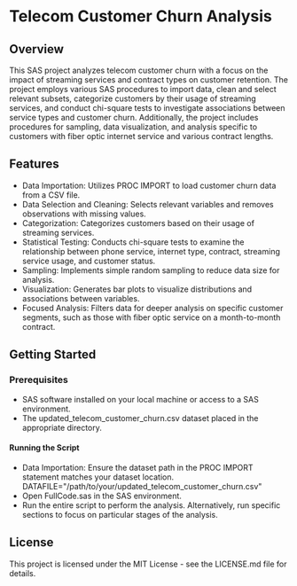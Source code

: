 # Telecom Customer Churn Analysis
## Overview
This SAS project analyzes telecom customer churn with a focus on the impact of streaming services and contract types on customer retention. The project employs various SAS procedures to import data, clean and select relevant subsets, categorize customers by their usage of streaming services, and conduct chi-square tests to investigate associations between service types and customer churn. Additionally, the project includes procedures for sampling, data visualization, and analysis specific to customers with fiber optic internet service and various contract lengths.

## Features
- Data Importation: Utilizes PROC IMPORT to load customer churn data from a CSV file.
- Data Selection and Cleaning: Selects relevant variables and removes observations with missing values.
- Categorization: Categorizes customers based on their usage of streaming services.
- Statistical Testing: Conducts chi-square tests to examine the relationship between phone service, internet type, contract, streaming service usage, and customer status.
- Sampling: Implements simple random sampling to reduce data size for analysis.
- Visualization: Generates bar plots to visualize distributions and associations between variables.
- Focused Analysis: Filters data for deeper analysis on specific customer segments, such as those with fiber optic service on a month-to-month contract.

## Getting Started
### Prerequisites
- SAS software installed on your local machine or access to a SAS environment.
- The updated_telecom_customer_churn.csv dataset placed in the appropriate directory.
#### Running the Script
- Data Importation: Ensure the dataset path in the PROC IMPORT statement matches your dataset location.
DATAFILE="/path/to/your/updated_telecom_customer_churn.csv"
- Open FullCode.sas in the SAS environment.
- Run the entire script to perform the analysis. Alternatively, run specific sections to focus on particular stages of the analysis.

## License
This project is licensed under the MIT License - see the LICENSE.md file for details.
